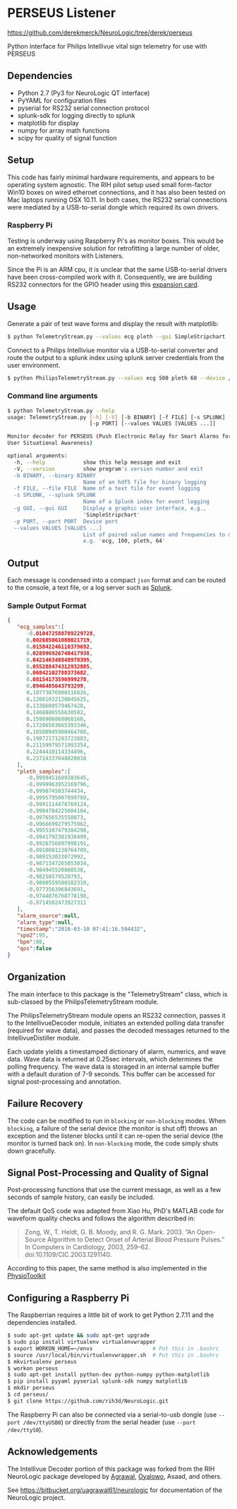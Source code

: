 # PERSEUS Listener

https://github.com/derekmerck/NeuroLogic/tree/derek/perseus

Python interface for Philips Intellivue vital sign telemetry for use with PERSEUS

## Dependencies

- Python 2.7 (Py3 for NeuroLogic QT interface)
- PyYAML for configuration files
- pyserial for RS232 serial connection protocol
- splunk-sdk for logging directly to splunk
- matplotlib for display
- numpy for array math functions
- scipy for quality of signal function


## Setup

This code has fairly minimal hardware requirements, and appears to be operating system agnostic.  The RIH pilot setup used small form-factor Win10 boxes on wired ethernet connections, and it has also been tested on Mac laptops running OSX 10.11.  In both cases, the RS232 serial connections were mediated by a USB-to-serial dongle which required its own drivers.


### Raspberry Pi

Testing is underway using Raspberry Pi's as monitor boxes.  This would be an extremely inexpensive solution for retrofitting a large number of older, non-networked monitors with Listeners.

Since the Pi is an ARM cpu, it is unclear that the same USB-to-serial drivers have been cross-compiled work with it.  Consequently, we are building RS232 connectors for the GPIO header using this [expansion card](http://www.amazon.com/dp/B0088SNIOQ).


## Usage

Generate a pair of test wave forms and display the result with matplotlib:

```bash
$ python TelemetryStream.py --values ecg pleth --gui SimpleStripchart
```

Connect to a Philips Intelliviue monitor via a USB-to-serial converter and route the output to a splunk index using splunk server credentials from the user environment.

```bash
$ python PhilipsTelemetryStream.py --values ecg 500 pleth 60 --device /dev/cu.usbserial --splunk perseus
```

### Command line arguments

```bash
$ python TelemetryStream.py --help
usage: TelemetryStream.py [-h] [-V] [-b BINARY] [-f FILE] [-s SPLUNK] [-g GUI]
                          [-p PORT] [--values VALUES [VALUES ...]]

Monitor decoder for PERSEUS (Push Electronic Relay for Smart Alarms for End
User Situational Awareness)

optional arguments:
  -h, --help            show this help message and exit
  -V, --version         show program's version number and exit
  -b BINARY, --binary BINARY
                        Name of an hdf5 file for binary logging
  -f FILE, --file FILE  Name of a text file for event logging
  -s SPLUNK, --splunk SPLUNK
                        Name of a Splunk index for event logging
  -g GUI, --gui GUI     Display a graphic user interface, e.g.,
                        'SimpleStripchart'
  -p PORT, --port PORT  Device port
  --values VALUES [VALUES ...]
                        List of paired value names and frequencies to monitor,
                        e.g. 'ecg, 100, pleth, 64'
```


## Output

Each message is condensed into a compact `json` format and can be routed to the console, a text file, or a log server such as [Splunk](http://www.splunk.com).

### Sample Output Format

```json
{  
   "ecg_samples":[  
      -0.010472588789229728,
      0.002685061088021719,
      0.015842246110379692,
      0.028996926740417938,
      0.042146348848978395,
      0.055288474312932885,
      0.06842102788373682,
      0.08154173596999278,
      0.0946485643793299,
      0.10773876900116826,
      0.12081032120045625,
      0.1338609579467428,
      0.1468886556630582,
      0.1598906868060168,
      0.17286503665393346,
      0.18580945900464788,
      0.19872171283723883,
      0.21159979571993354,
      0.2244410114334496,
      0.23724337048820018
   ],
   "pleth_samples":[  
      -0.9999451609383645,
      -0.9999963952169796,
      -0.999874503744434,
      -0.9995795007099789,
      -0.9991114478769124,
      -0.9984704225004104,
      -0.997656535558873,
      -0.9966699279575962,
      -0.9955107479384298,
      -0.9941792381930499,
      -0.9926756097998191,
      -0.9910001230764709,
      -0.989153033072992,
      -0.9871347265053034,
      -0.984945520880538,
      -0.98258579520793,
      -0.9800559580182318,
      -0.977356396843691,
      -0.9744876768778198,
      -0.9714502473927311
   ],
   "alarm_source":null,
   "alarm_type":null,
   "timestamp":"2016-03-10 07:41:16.594432",
   "spo2":95,
   "bpm":80,
   "qos":false
}
```


## Organization

The main interface to this package is the "TelemetryStream" class, which is sub-classed by the PhilipsTelemetryStream module.

The PhilipsTelemetryStream module opens an RS232 connection, passes it to the IntellivueDecoder module, initiates an extended polling data transfer (required for wave data), and passes the decoded messages returned to the IntellivueDistiller module.

Each update yields a timestamped dictionary of alarm, numerics, and wave data.  Wave data is returned at 0.25sec intervals, which determines the polling frequency.  The wave data is storaged in an internal sample buffer with a default duration of 7-9 seconds.  This buffer can be accessed for signal post-processing and annotation.


## Failure Recovery

The code can be modified to run in `blocking` or `non-blocking` modes.  When `blocking`, a failure of the serial device (the monitor is shut off) throws an exception and the listener blocks until it can re-open the serial device (the monitor is turned back on).  In `non-blocking` mode, the code simply shuts down gracefully.


## Signal Post-Processing and Quality of Signal

Post-processing functions that use the current message, as well as a few seconds of sample history, can easily be included.

The default QoS code was adapted from Xiao Hu, PhD's MATLAB code for waveform quality checks and follows the algorithm described in:

> Zong, W., T. Heldt, G. B. Moody, and R. G. Mark. 2003. “An Open-Source Algorithm to Detect 
  Onset of Arterial Blood Pressure Pulses.” In Computers in Cardiology, 2003, 259–62. 
  doi:10.1109/CIC.2003.1291140.
  
According to this paper, the same method is also implemented in the [PhysioToolkit](http://www.physionet.org)


## Configuring a Raspberry Pi

The Raspberrian requires a little bit of work to get Python 2.7.11 and the dependencies installed.

```bash
$ sudo apt-get update && sudo apt-get upgrade
$ sudo pip install virtualenv virtualenvwrapper
$ export WORKON_HOME=~/envs                   # Put this in .bashrc
$ source /usr/local/bin/virtualenvwrapper.sh  # Put this in .bashrc
$ mkvirtualenv perseus
$ workon perseus
$ sudo apt-get install python-dev python-numpy python-matplotlib
$ pip install pyyaml pyserial splunk-sdk numpy matplotlib
$ mkdir perseus
$ cd perseus/
$ git clone https://github.com/rih3d/NeuroLogic.git
``` 

The Raspberry Pi can also be connected via a serial-to-usb dongle (use `--port /dev/ttyUSB0`) or directly from the serial header (use `--port /dev/ttyS0`). 


## Acknowledgements

The Intellivue Decoder portion of this package was forked from the RIH NeuroLogic package developed by [Agrawal](mailto:uagrawal61@gmail.com), [Oyalowo](mailto:adewole_oyalowo@brown.edu), Asaad, and others.

See <https://bitbucket.org/uagrawal61/neurologic> for documentation of the NeuroLogic project.

